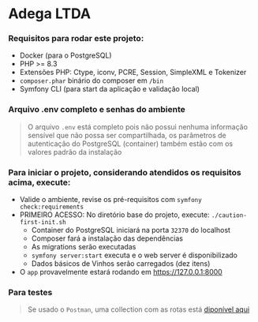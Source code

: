 # Adega LTDA

### Requisitos para rodar este projeto:
* Docker (para o PostgreSQL)
* PHP >= 8.3
* Extensões PHP: Ctype, iconv, PCRE, Session, SimpleXML e Tokenizer
* `composer.phar` binário do composer em `/bin`
* Symfony CLI (para start da aplicação e validação local)

### Arquivo .env completo e senhas do ambiente
> O arquivo `.env` está completo pois não possui nenhuma informação sensível que não possa ser compartilhada, os parâmetros de autenticação do PostgreSQL (container) também estão com os valores padrão da instalação  

### Para iniciar o projeto, considerando atendidos os requisitos acima, execute:
* Valide o ambiente, revise os pré-requisitos com `symfony check:requirements`
* PRIMEIRO ACESSO: No diretório base do projeto, execute: `./caution-first-init.sh`
    * Container do PostgreSQL iniciará na porta `32370` do localhost
    * Composer fará a instalação das dependências
    * As migrations serão executadas
    * `symfony server:start` executa e o web server é disponibilizado
    * Dados básicos de Vinhos serão carregados (dez itens)
* O `app` provavelmente estará rodando em https://127.0.0.1:8000

### Para testes
> Se usado o `Postman`, uma collection com as rotas está [diponível aqui](#)